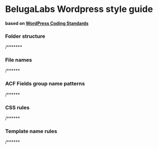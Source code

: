 # BelugaLabs Wordpress style guide
#### based on [WordPress Coding Standards](https://codex.wordpress.org/WordPress_Coding_Standards)


### Folder structure
/*******

### File names
/******

### ACF Fields group name patterns
/******

### CSS rules
/******

### Template name rules
/******
